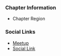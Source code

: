 ### Chapter Information
* Chapter Region

### Social Links
* [Meetup](https://www.meetup.com/meetup-group-opbybwve/)
* [Social Link](#)
